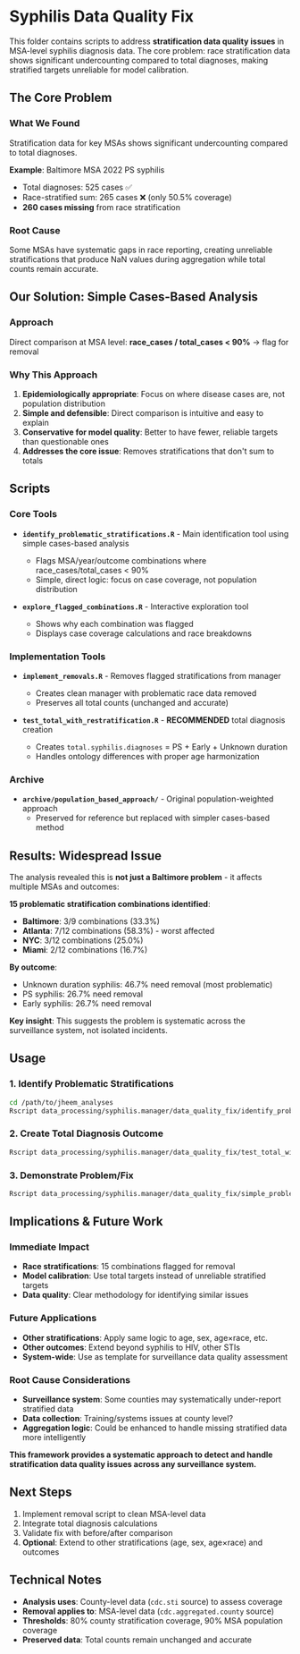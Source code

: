 # Syphilis Data Quality Fix

This folder contains scripts to address **stratification data quality issues** in MSA-level syphilis diagnosis data. The core problem: race stratification data shows significant undercounting compared to total diagnoses, making stratified targets unreliable for model calibration.

## The Core Problem

### What We Found
Stratification data for key MSAs shows significant undercounting compared to total diagnoses.

**Example**: Baltimore MSA 2022 PS syphilis
- Total diagnoses: 525 cases ✅
- Race-stratified sum: 265 cases ❌ (only 50.5% coverage)
- **260 cases missing** from race stratification

### Root Cause
Some MSAs have systematic gaps in race reporting, creating unreliable stratifications that produce NaN values during aggregation while total counts remain accurate.

## Our Solution: Simple Cases-Based Analysis

### Approach
Direct comparison at MSA level: **race_cases / total_cases < 90%** → flag for removal

### Why This Approach
1. **Epidemiologically appropriate**: Focus on where disease cases are, not population distribution
2. **Simple and defensible**: Direct comparison is intuitive and easy to explain  
3. **Conservative for model quality**: Better to have fewer, reliable targets than questionable ones
4. **Addresses the core issue**: Removes stratifications that don't sum to totals

## Scripts

### Core Tools
- **`identify_problematic_stratifications.R`** - Main identification tool using simple cases-based analysis
  - Flags MSA/year/outcome combinations where race_cases/total_cases < 90%
  - Simple, direct logic: focus on case coverage, not population distribution

- **`explore_flagged_combinations.R`** - Interactive exploration tool
  - Shows why each combination was flagged
  - Displays case coverage calculations and race breakdowns

### Implementation Tools  
- **`implement_removals.R`** - Removes flagged stratifications from manager
  - Creates clean manager with problematic race data removed
  - Preserves all total counts (unchanged and accurate)

- **`test_total_with_restratification.R`** - **RECOMMENDED** total diagnosis creation
  - Creates `total.syphilis.diagnoses` = PS + Early + Unknown duration
  - Handles ontology differences with proper age harmonization

### Archive
- **`archive/population_based_approach/`** - Original population-weighted approach
  - Preserved for reference but replaced with simpler cases-based method

## Results: Widespread Issue

The analysis revealed this is **not just a Baltimore problem** - it affects multiple MSAs and outcomes:

**15 problematic stratification combinations identified**:
- **Baltimore**: 3/9 combinations (33.3%)
- **Atlanta**: 7/12 combinations (58.3%) - worst affected
- **NYC**: 3/12 combinations (25.0%)
- **Miami**: 2/12 combinations (16.7%)

**By outcome**:
- Unknown duration syphilis: 46.7% need removal (most problematic)
- PS syphilis: 26.7% need removal
- Early syphilis: 26.7% need removal

**Key insight**: This suggests the problem is systematic across the surveillance system, not isolated incidents.

## Usage

### 1. Identify Problematic Stratifications
```bash
cd /path/to/jheem_analyses
Rscript data_processing/syphilis.manager/data_quality_fix/identify_problematic_stratifications.R
```

### 2. Create Total Diagnosis Outcome
```bash
Rscript data_processing/syphilis.manager/data_quality_fix/test_total_with_restratification.R
```

### 3. Demonstrate Problem/Fix
```bash
Rscript data_processing/syphilis.manager/data_quality_fix/simple_problem_demo.R
```

## Implications & Future Work

### Immediate Impact
- **Race stratifications**: 15 combinations flagged for removal
- **Model calibration**: Use total targets instead of unreliable stratified targets
- **Data quality**: Clear methodology for identifying similar issues

### Future Applications
- **Other stratifications**: Apply same logic to age, sex, age×race, etc.
- **Other outcomes**: Extend beyond syphilis to HIV, other STIs
- **System-wide**: Use as template for surveillance data quality assessment

### Root Cause Considerations
- **Surveillance system**: Some counties may systematically under-report stratified data
- **Data collection**: Training/systems issues at county level?
- **Aggregation logic**: Could be enhanced to handle missing stratified data more intelligently

**This framework provides a systematic approach to detect and handle stratification data quality issues across any surveillance system.**

## Next Steps

1. Implement removal script to clean MSA-level data
2. Integrate total diagnosis calculations
3. Validate fix with before/after comparison
4. **Optional**: Extend to other stratifications (age, sex, age×race) and outcomes

## Technical Notes

- **Analysis uses**: County-level data (`cdc.sti` source) to assess coverage
- **Removal applies to**: MSA-level data (`cdc.aggregated.county` source)  
- **Thresholds**: 80% county stratification coverage, 90% MSA population coverage
- **Preserved data**: Total counts remain unchanged and accurate
